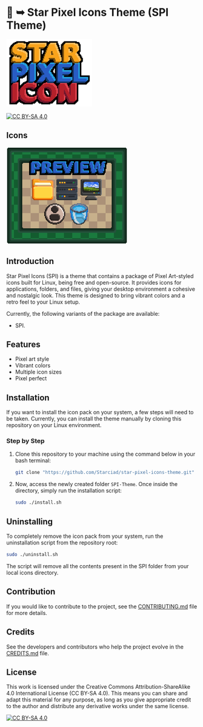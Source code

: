 # 🌟 ➥ Star Pixel Icons Theme (SPI Theme)

![title]

[![CC BY-SA 4.0][cc-by-sa-shield]][cc-by-sa]

## Icons

![preview]

## Introduction

Star Pixel Icons (SPI) is a theme that contains a package of Pixel Art-styled icons built for Linux, being free and open-source. It provides icons for applications, folders, and files, giving your desktop environment a cohesive and nostalgic look. This theme is designed to bring vibrant colors and a retro feel to your Linux setup.

Currently, the following variants of the package are available:

- SPI.

## Features

- Pixel art style
- Vibrant colors
- Multiple icon sizes
- Pixel perfect

## Installation

If you want to install the icon pack on your system, a few steps will need to be taken. Currently, you can install the theme manually by cloning this repository on your Linux environment.

### Step by Step

1. Clone this repository to your machine using the command below in your bash terminal:

    ```bash
    git clone "https://github.com/Starciad/star-pixel-icons-theme.git" "SPI-Theme" --depth=1;
    ```

2. Now, access the newly created folder `SPI-Theme`. Once inside the directory, simply run the installation script:

    ```sh
    sudo ./install.sh
    ```

## Uninstalling

To completely remove the icon pack from your system, run the uninstallation script from the repository root:

```sh
sudo ./uninstall.sh
```

The script will remove all the contents present in the SPI folder from your local icons directory.

## Contribution

If you would like to contribute to the project, see the [CONTRIBUTING.md](./CONTRIBUTING.md) file for more details.

## Credits

See the developers and contributors who help the project evolve in the [CREDITS.md](./CREDITS.md) file.

## License

This work is licensed under the Creative Commons Attribution-ShareAlike 4.0 International License (CC BY-SA 4.0). This means you can share and adapt this material for any purpose, as long as you give appropriate credit to the author and distribute any derivative works under the same license.

[![CC BY-SA 4.0][cc-by-sa-image]][cc-by-sa]

[title]: ./.github/title.webp
[preview]: ./.github/preview.webp
[cc-by-sa]: http://creativecommons.org/licenses/by-sa/4.0/
[cc-by-sa-image]: https://licensebuttons.net/l/by-sa/4.0/88x31.png
[cc-by-sa-shield]: https://img.shields.io/badge/License-CC%20BY--SA%204.0-lightgrey.svg
